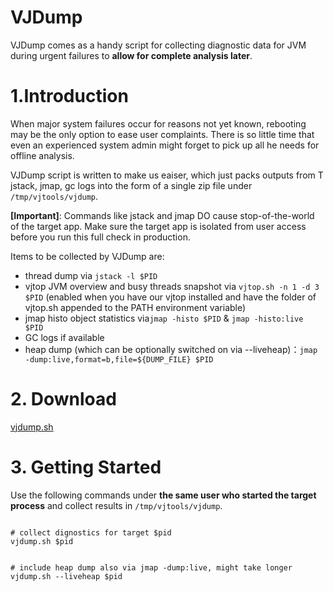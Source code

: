# VJDump
VJDump comes as a handy script for collecting diagnostic data for JVM during urgent failures to
**allow for complete analysis later**.

# 1.Introduction
When major system failures occur for reasons not yet known, rebooting may be the only option to ease user complaints.
There is so little time that even an experienced system admin might forget to pick up all he needs for offline analysis. 

VJDump script is written to make us eaiser, which just packs outputs from T
jstack, jmap, gc logs into the form of a single zip file under `/tmp/vjtools/vjdump`.

**[Important]**: Commands like jstack and jmap DO cause stop-of-the-world of the target app. Make sure the target app 
is isolated from user access before you run this full check in production.

Items to be collected by VJDump are:
* thread dump via `jstack -l $PID`
* vjtop JVM overview and busy threads snapshot via  `vjtop.sh -n 1 -d 3 $PID` (enabled when you have our vjtop installed and 
have the folder of vjtop.sh appended to the PATH environment variable)
* jmap histo object statistics via`jmap -histo $PID` & `jmap -histo:live $PID`
* GC logs if available
* heap dump (which can be optionally switched on via --liveheap)：`jmap -dump:live,format=b,file=${DUMP_FILE} $PID`

# 2. Download
[vjdump.sh](https://raw.githubusercontent.com/vipshop/vjtools/master/vjdump/vjdump.sh)

# 3. Getting Started
Use the following commands under **the same user who started the target process** and collect results in `/tmp/vjtools/vjdump`.

```shell

# collect dignostics for target $pid
vjdump.sh $pid


# include heap dump also via jmap -dump:live, might take longer
vjdump.sh --liveheap $pid

```
